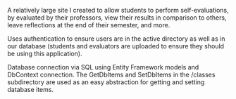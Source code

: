 A relatively large site I created to allow students to perform self-evaluations, by evaluated by their professors, view their results in comparison to others, 
leave reflections at the end of their semester, and more.

Uses authentication to ensure users are in the active directory as well as in our database (students and evaluators are uploaded to ensure they should be using this 
application).

Database connection via SQL using Entity Framework models and DbContext connection. The GetDbItems and SetDbItems in the /classes subdirectory are used as an easy
abstraction for getting and setting database items. 
